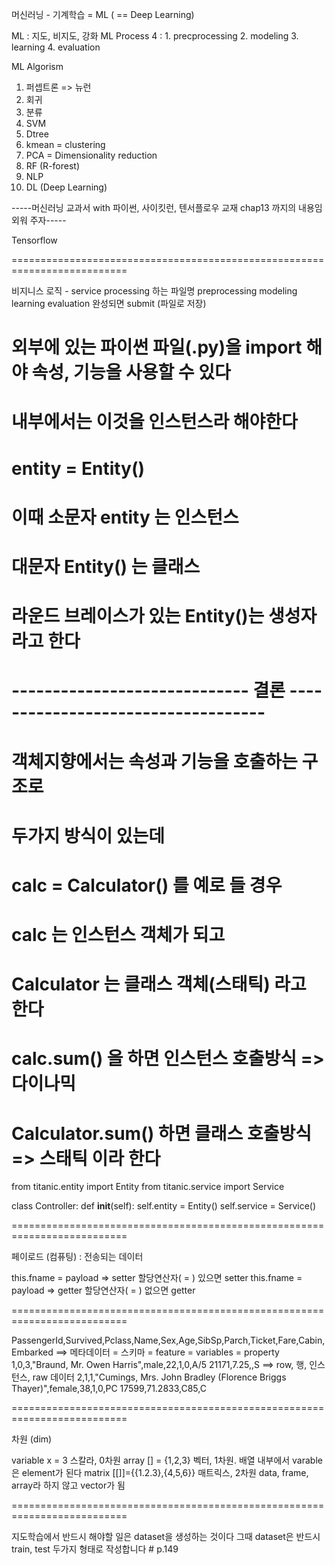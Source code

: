 머신러닝 - 기계학습 = ML ( == Deep Learning)

ML : 지도, 비지도, 강화
ML Process 4 :
    1. precprocessing
    2. modeling
    3. learning
    4. evaluation

ML Algorism

1. 퍼셉트론 => 뉴런 
2. 회귀
3. 분류 
4. SVM
5. Dtree
6. kmean = clustering
7. PCA = Dimensionality reduction 
8. RF (R-forest)
9. NLP
10. DL (Deep Learning) 

-----머신러닝 교과서 with 파이썬, 사이킷런, 텐서플로우 교재 chap13 까지의 내용임 외워 주자-----

Tensorflow

==========================================================================

비지니스 로직 - service
processing 하는 파일명
    preprocessing
    modeling
    learning
    evaluation
    완성되면 submit (파일로 저장)


# 외부에 있는 파이썬 파일(.py)을 import 해야 속성, 기능을 사용할 수 있다
# 내부에서는 이것을 인스턴스라 해야한다
# entity = Entity()
# 이때 소문자 entity 는 인스턴스
# 대문자 Entity() 는 클래스
# 라운드 브레이스가 있는 Entity()는 생성자라고 한다

# ----------------------------- 결론 -----------------------------------
# 객체지향에서는 속성과 기능을 호출하는 구조로
# 두가지 방식이 있는데

# calc = Calculator() 를 예로 들 경우
# calc 는 인스턴스 객체가 되고
# Calculator 는 클래스 객체(스태틱) 라고 한다

# calc.sum() 을 하면 인스턴스 호출방식 => 다이나믹
# Calculator.sum() 하면 클래스 호출방식 => 스태틱 이라 한다

from titanic.entity import Entity
from titanic.service import Service

class Controller:
    def __init__(self):
        self.entity = Entity()
        self.service = Service()


==========================================================================

페이로드 (컴퓨팅) : 전송되는 데이터

this.fname = payload => setter 할당연산자( = ) 있으면 setter
this.fname = payload => getter 할당연산자( = ) 없으면 getter


==========================================================================

PassengerId,Survived,Pclass,Name,Sex,Age,SibSp,Parch,Ticket,Fare,Cabin,Embarked     ==> 메타데이터 = 스키마 = feature = variables = property
1,0,3,"Braund, Mr. Owen Harris",male,22,1,0,A/5 21171,7.25,,S       ==> row, 행, 인스턴스, raw 데이터
2,1,1,"Cumings, Mrs. John Bradley (Florence Briggs Thayer)",female,38,1,0,PC 17599,71.2833,C85,C       

==========================================================================

차원 (dim)

variable x = 3 스칼라, 0차원
array [] = {1,2,3} 벡터, 1차원. 배열 내부에서 varable 은 element가 된다
matrix [[]]={{1.2.3},{4,5,6}} 매트릭스, 2차원 data, frame, array라 하지 않고 vector가 됨

==========================================================================

지도학습에서 반드시 해야할 일은 dataset을 생성하는 것이다
그때 dataset은 반드시 train, test 두가지 형태로 작성합니다  # p.149

